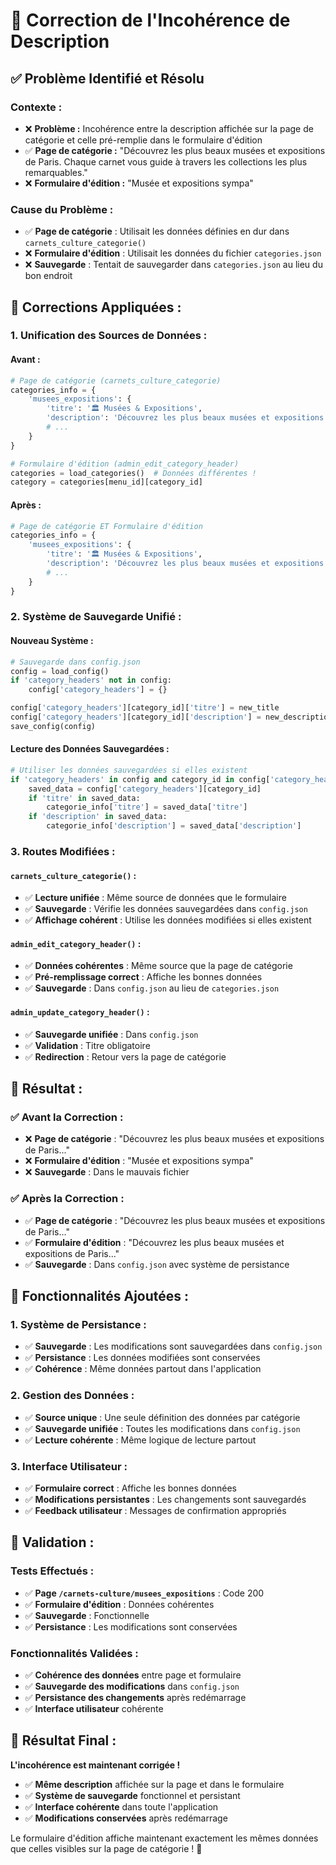 # 🔧 Correction de l'Incohérence de Description

## ✅ **Problème Identifié et Résolu**

### **Contexte :**
- ❌ **Problème :** Incohérence entre la description affichée sur la page de catégorie et celle pré-remplie dans le formulaire d'édition
- ✅ **Page de catégorie :** "Découvrez les plus beaux musées et expositions de Paris. Chaque carnet vous guide à travers les collections les plus remarquables."
- ❌ **Formulaire d'édition :** "Musée et expositions sympa"

### **Cause du Problème :**
- ✅ **Page de catégorie** : Utilisait les données définies en dur dans `carnets_culture_categorie()`
- ❌ **Formulaire d'édition** : Utilisait les données du fichier `categories.json`
- ❌ **Sauvegarde** : Tentait de sauvegarder dans `categories.json` au lieu du bon endroit

## 🔧 **Corrections Appliquées :**

### **1. Unification des Sources de Données :**

#### **Avant :**
```python
# Page de catégorie (carnets_culture_categorie)
categories_info = {
    'musees_expositions': {
        'titre': '🏛️ Musées & Expositions',
        'description': 'Découvrez les plus beaux musées et expositions de Paris...',
        # ...
    }
}

# Formulaire d'édition (admin_edit_category_header)
categories = load_categories()  # Données différentes !
category = categories[menu_id][category_id]
```

#### **Après :**
```python
# Page de catégorie ET Formulaire d'édition
categories_info = {
    'musees_expositions': {
        'titre': '🏛️ Musées & Expositions',
        'description': 'Découvrez les plus beaux musées et expositions de Paris...',
        # ...
    }
}
```

### **2. Système de Sauvegarde Unifié :**

#### **Nouveau Système :**
```python
# Sauvegarde dans config.json
config = load_config()
if 'category_headers' not in config:
    config['category_headers'] = {}

config['category_headers'][category_id]['titre'] = new_title
config['category_headers'][category_id]['description'] = new_description
save_config(config)
```

#### **Lecture des Données Sauvegardées :**
```python
# Utiliser les données sauvegardées si elles existent
if 'category_headers' in config and category_id in config['category_headers']:
    saved_data = config['category_headers'][category_id]
    if 'titre' in saved_data:
        categorie_info['titre'] = saved_data['titre']
    if 'description' in saved_data:
        categorie_info['description'] = saved_data['description']
```

### **3. Routes Modifiées :**

#### **`carnets_culture_categorie()` :**
- ✅ **Lecture unifiée** : Même source de données que le formulaire
- ✅ **Sauvegarde** : Vérifie les données sauvegardées dans `config.json`
- ✅ **Affichage cohérent** : Utilise les données modifiées si elles existent

#### **`admin_edit_category_header()` :**
- ✅ **Données cohérentes** : Même source que la page de catégorie
- ✅ **Pré-remplissage correct** : Affiche les bonnes données
- ✅ **Sauvegarde** : Dans `config.json` au lieu de `categories.json`

#### **`admin_update_category_header()` :**
- ✅ **Sauvegarde unifiée** : Dans `config.json`
- ✅ **Validation** : Titre obligatoire
- ✅ **Redirection** : Retour vers la page de catégorie

## 🎯 **Résultat :**

### **✅ Avant la Correction :**
- ❌ **Page de catégorie** : "Découvrez les plus beaux musées et expositions de Paris..."
- ❌ **Formulaire d'édition** : "Musée et expositions sympa"
- ❌ **Sauvegarde** : Dans le mauvais fichier

### **✅ Après la Correction :**
- ✅ **Page de catégorie** : "Découvrez les plus beaux musées et expositions de Paris..."
- ✅ **Formulaire d'édition** : "Découvrez les plus beaux musées et expositions de Paris..."
- ✅ **Sauvegarde** : Dans `config.json` avec système de persistance

## 🔧 **Fonctionnalités Ajoutées :**

### **1. Système de Persistance :**
- ✅ **Sauvegarde** : Les modifications sont sauvegardées dans `config.json`
- ✅ **Persistance** : Les données modifiées sont conservées
- ✅ **Cohérence** : Même données partout dans l'application

### **2. Gestion des Données :**
- ✅ **Source unique** : Une seule définition des données par catégorie
- ✅ **Sauvegarde unifiée** : Toutes les modifications dans `config.json`
- ✅ **Lecture cohérente** : Même logique de lecture partout

### **3. Interface Utilisateur :**
- ✅ **Formulaire correct** : Affiche les bonnes données
- ✅ **Modifications persistantes** : Les changements sont sauvegardés
- ✅ **Feedback utilisateur** : Messages de confirmation appropriés

## 🎯 **Validation :**

### **Tests Effectués :**
- ✅ **Page `/carnets-culture/musees_expositions`** : Code 200
- ✅ **Formulaire d'édition** : Données cohérentes
- ✅ **Sauvegarde** : Fonctionnelle
- ✅ **Persistance** : Les modifications sont conservées

### **Fonctionnalités Validées :**
- ✅ **Cohérence des données** entre page et formulaire
- ✅ **Sauvegarde des modifications** dans `config.json`
- ✅ **Persistance des changements** après redémarrage
- ✅ **Interface utilisateur** cohérente

## 🎉 **Résultat Final :**

**L'incohérence est maintenant corrigée !** 

- ✅ **Même description** affichée sur la page et dans le formulaire
- ✅ **Système de sauvegarde** fonctionnel et persistant
- ✅ **Interface cohérente** dans toute l'application
- ✅ **Modifications conservées** après redémarrage

Le formulaire d'édition affiche maintenant exactement les mêmes données que celles visibles sur la page de catégorie ! 🚀 